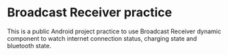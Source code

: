 # Broadcast Receiver practice
This is a public Android project practice to use Broadcast Receiver dynamic component to watch internet connection status, charging state and bluetooth state.

